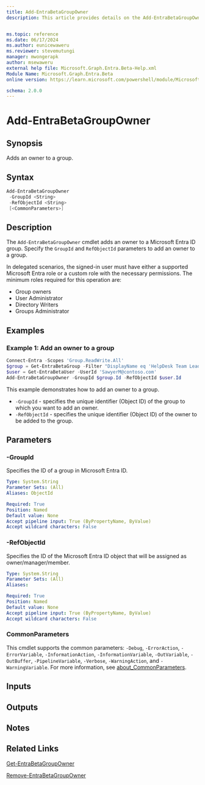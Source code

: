 ```yaml
---
title: Add-EntraBetaGroupOwner
description: This article provides details on the Add-EntraBetaGroupOwner command.


ms.topic: reference
ms.date: 06/17/2024
ms.author: eunicewaweru
ms.reviewer: stevemutungi
manager: mwongerapk
author: msewaweru
external help file: Microsoft.Graph.Entra.Beta-Help.xml
Module Name: Microsoft.Graph.Entra.Beta
online version: https://learn.microsoft.com/powershell/module/Microsoft.Graph.Entra.Beta/Add-EntraBetaGroupOwner

schema: 2.0.0
---
```


# Add-EntraBetaGroupOwner

## Synopsis

Adds an owner to a group.

## Syntax

```powershell
Add-EntraBetaGroupOwner
 -GroupId <String>
 -RefObjectId <String>
 [<CommonParameters>]
```

## Description

The `Add-EntraBetaGroupOwner` cmdlet adds an owner to a Microsoft Entra ID group. Specify the `GroupId` and `RefObjectId` parameters to add an owner to a group.

In delegated scenarios, the signed-in user must have either a supported Microsoft Entra role or a custom role with the necessary permissions. The minimum roles required for this operation are:

- Group owners
- User Administrator
- Directory Writers
- Groups Administrator

## Examples

### Example 1: Add an owner to a group

```powershell
Connect-Entra -Scopes 'Group.ReadWrite.All'
$group = Get-EntraBetaGroup -Filter "DisplayName eq 'HelpDesk Team Leaders'"
$user = Get-EntraBetaUser -UserId 'SawyerM@contoso.com'
Add-EntraBetaGroupOwner -GroupId $group.Id -RefObjectId $user.Id
```

This example demonstrates how to add an owner to a group.

- `-GroupId` - specifies the unique identifier (Object ID) of the group to which you want to add an owner.
- `-RefObjectId` - specifies the unique identifier (Object ID) of the owner to be added to the group.

## Parameters

### -GroupId

Specifies the ID of a group in Microsoft Entra ID.

```yaml
Type: System.String
Parameter Sets: (All)
Aliases: ObjectId

Required: True
Position: Named
Default value: None
Accept pipeline input: True (ByPropertyName, ByValue)
Accept wildcard characters: False
```

### -RefObjectId

Specifies the ID of the Microsoft Entra ID object that will be assigned as owner/manager/member.

```yaml
Type: System.String
Parameter Sets: (All)
Aliases:

Required: True
Position: Named
Default value: None
Accept pipeline input: True (ByPropertyName, ByValue)
Accept wildcard characters: False
```

### CommonParameters

This cmdlet supports the common parameters: `-Debug`, `-ErrorAction`, `-ErrorVariable`, `-InformationAction`, `-InformationVariable`, `-OutVariable`, `-OutBuffer`, `-PipelineVariable`, `-Verbose`, `-WarningAction`, and `-WarningVariable`. For more information, see [about_CommonParameters](https://go.microsoft.com/fwlink/?LinkID=113216).

## Inputs

## Outputs

## Notes

## Related Links

[Get-EntraBetaGroupOwner](Get-EntraBetaGroupOwner.md)

[Remove-EntraBetaGroupOwner](Remove-EntraBetaGroupOwner.md)
